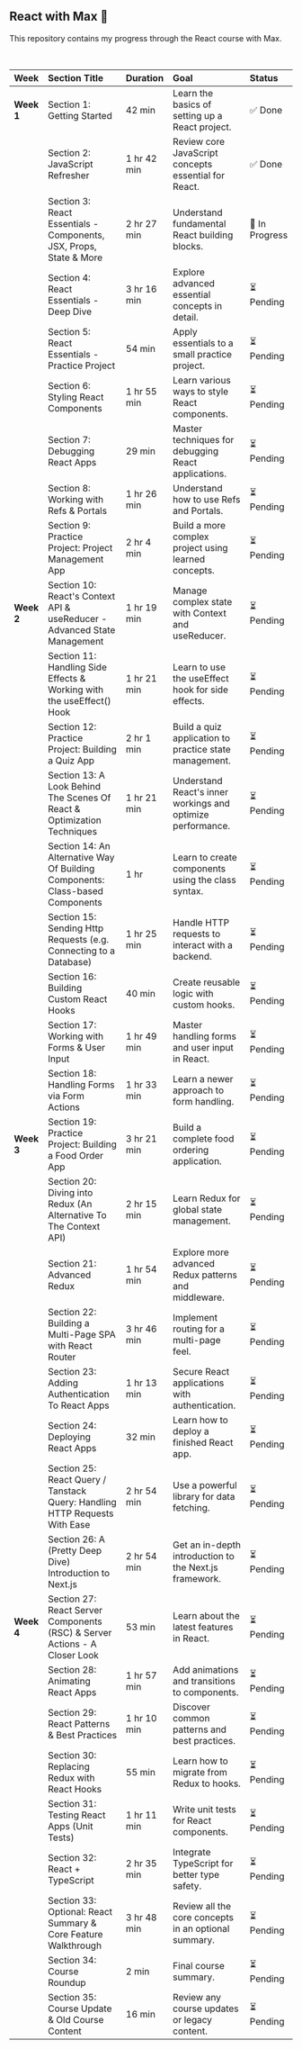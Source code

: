 ## React with Max 🚀

This repository contains my progress through the React course with Max.

<br>

| Week       | Section Title                                                                 | Duration    | Goal                                                        | Status         |
| :--------- | :---------------------------------------------------------------------------- | :---------- | :---------------------------------------------------------- | :------------- |
| **Week 1** | Section 1: Getting Started                                                    | 42 min      | Learn the basics of setting up a React project.             | ✅ Done        |
|            | Section 2: JavaScript Refresher                                               | 1 hr 42 min | Review core JavaScript concepts essential for React.        | ✅ Done        |
|            | Section 3: React Essentials - Components, JSX, Props, State & More            | 2 hr 27 min | Understand fundamental React building blocks.               | 🔄 In Progress |
|            | Section 4: React Essentials - Deep Dive                                       | 3 hr 16 min | Explore advanced essential concepts in detail.              | ⏳ Pending     |
|            | Section 5: React Essentials - Practice Project                                | 54 min      | Apply essentials to a small practice project.               | ⏳ Pending     |
|            | Section 6: Styling React Components                                           | 1 hr 55 min | Learn various ways to style React components.               | ⏳ Pending     |
|            | Section 7: Debugging React Apps                                               | 29 min      | Master techniques for debugging React applications.         | ⏳ Pending     |
|            | Section 8: Working with Refs & Portals                                        | 1 hr 26 min | Understand how to use Refs and Portals.                     | ⏳ Pending     |
|            | Section 9: Practice Project: Project Management App                           | 2 hr 4 min  | Build a more complex project using learned concepts.        | ⏳ Pending     |
| **Week 2** | Section 10: React's Context API & useReducer - Advanced State Management      | 1 hr 19 min | Manage complex state with Context and useReducer.           | ⏳ Pending     |
|            | Section 11: Handling Side Effects & Working with the useEffect() Hook         | 1 hr 21 min | Learn to use the useEffect hook for side effects.           | ⏳ Pending     |
|            | Section 12: Practice Project: Building a Quiz App                             | 2 hr 1 min  | Build a quiz application to practice state management.      | ⏳ Pending     |
|            | Section 13: A Look Behind The Scenes Of React & Optimization Techniques       | 1 hr 21 min | Understand React's inner workings and optimize performance. | ⏳ Pending     |
|            | Section 14: An Alternative Way Of Building Components: Class-based Components | 1 hr        | Learn to create components using the class syntax.          | ⏳ Pending     |
|            | Section 15: Sending Http Requests (e.g. Connecting to a Database)             | 1 hr 25 min | Handle HTTP requests to interact with a backend.            | ⏳ Pending     |
|            | Section 16: Building Custom React Hooks                                       | 40 min      | Create reusable logic with custom hooks.                    | ⏳ Pending     |
|            | Section 17: Working with Forms & User Input                                   | 1 hr 49 min | Master handling forms and user input in React.              | ⏳ Pending     |
|            | Section 18: Handling Forms via Form Actions                                   | 1 hr 33 min | Learn a newer approach to form handling.                    | ⏳ Pending     |
| **Week 3** | Section 19: Practice Project: Building a Food Order App                       | 3 hr 21 min | Build a complete food ordering application.                 | ⏳ Pending     |
|            | Section 20: Diving into Redux (An Alternative To The Context API)             | 2 hr 15 min | Learn Redux for global state management.                    | ⏳ Pending     |
|            | Section 21: Advanced Redux                                                    | 1 hr 54 min | Explore more advanced Redux patterns and middleware.        | ⏳ Pending     |
|            | Section 22: Building a Multi-Page SPA with React Router                       | 3 hr 46 min | Implement routing for a multi-page feel.                    | ⏳ Pending     |
|            | Section 23: Adding Authentication To React Apps                               | 1 hr 13 min | Secure React applications with authentication.              | ⏳ Pending     |
|            | Section 24: Deploying React Apps                                              | 32 min      | Learn how to deploy a finished React app.                   | ⏳ Pending     |
|            | Section 25: React Query / Tanstack Query: Handling HTTP Requests With Ease    | 2 hr 54 min | Use a powerful library for data fetching.                   | ⏳ Pending     |
|            | Section 26: A (Pretty Deep Dive) Introduction to Next.js                      | 2 hr 54 min | Get an in-depth introduction to the Next.js framework.      | ⏳ Pending     |
| **Week 4** | Section 27: React Server Components (RSC) & Server Actions - A Closer Look    | 53 min      | Learn about the latest features in React.                   | ⏳ Pending     |
|            | Section 28: Animating React Apps                                              | 1 hr 57 min | Add animations and transitions to components.               | ⏳ Pending     |
|            | Section 29: React Patterns & Best Practices                                   | 1 hr 10 min | Discover common patterns and best practices.                | ⏳ Pending     |
|            | Section 30: Replacing Redux with React Hooks                                  | 55 min      | Learn how to migrate from Redux to hooks.                   | ⏳ Pending     |
|            | Section 31: Testing React Apps (Unit Tests)                                   | 1 hr 11 min | Write unit tests for React components.                      | ⏳ Pending     |
|            | Section 32: React + TypeScript                                                | 2 hr 35 min | Integrate TypeScript for better type safety.                | ⏳ Pending     |
|            | Section 33: Optional: React Summary & Core Feature Walkthrough                | 3 hr 48 min | Review all the core concepts in an optional summary.        | ⏳ Pending     |
|            | Section 34: Course Roundup                                                    | 2 min       | Final course summary.                                       | ⏳ Pending     |
|            | Section 35: Course Update & Old Course Content                                | 16 min      | Review any course updates or legacy content.                | ⏳ Pending     |
